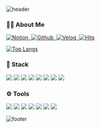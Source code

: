 ![header](https://capsule-render.vercel.app/api?type=waving&color=gradient&customColorList=18&height=300&section=header&text=🍀LEE%20SEUNG%20YEON🍀&fontSize=65)


### **👩‍💻 About Me**
 <a href=""><img alt="Notion" src="https://img.shields.io/badge/Notion-000000?style=flat-square&logo=Notion&logoColor=white"/>&nbsp;
  <a href="https://github.com/dltmddus02"><img alt="Github" src="https://img.shields.io/badge/GitHub-181717?style=flat-square&logo=GitHub&logoColor=white"/>&nbsp;
  <a href=""><img alt="Velog" src="https://img.shields.io/badge/VELOG-000000?style=flat-square&logo=velog&logoColor=white"/>&nbsp;
[![Hits](https://hits.seeyoufarm.com/api/count/incr/badge.svg?url=https%3A%2F%2Fgithub.com%2Fdltmddus02&count_bg=%23000000&title_bg=%239796F0&icon=&icon_color=%23E7E7E7&title=hits&edge_flat=false)](https://hits.seeyoufarm.com)

[![Top Langs](https://github-readme-stats.vercel.app/api/top-langs/?username=dltmddus02&custom_title=SeungYeon's%20github&bg_color=60,9796f0,fbc7d4&title_color=f7f5f5&hide_border=true&layout=compact)](https://github.com/anuraghazra/github-readme-stats)



### **🔧 Stack**

![](https://img.shields.io/badge/HTML-F1007E?style=for-the-badge&logo=html5&logoColor=white)
![](https://img.shields.io/badge/CSS-239120?&style=for-the-badge&logo=css3&logoColor=white)
![](https://img.shields.io/badge/JavaScript-F7DF1E?style=for-the-badge&logo=JavaScript&logoColor=white)
![](https://img.shields.io/badge/Python-3776AB?style=for-the-badge&logo=python&logoColor=white)
![](https://img.shields.io/badge/C-00599C?style=for-the-badge&logo=c&logoColor=white)
![](https://img.shields.io/badge/Java-ED8B00?style=for-the-badge&logo=openjdk&logoColor=white)
![](https://img.shields.io/badge/Django-092E20?style=for-the-badge&logo=django&logoColor=white)
![](https://img.shields.io/badge/Spring-6DB33F?style=for-the-badge&logo=spring&logoColor=white)

### **⚙ Tools**

![](https://img.shields.io/badge/IntelliJ_IDEA-000000.svg?style=for-the-badge&logo=intellij-idea&logoColor=white)
![](https://img.shields.io/badge/Eclipse-2C2255?style=for-the-badge&logo=eclipse&logoColor=white)
![](https://img.shields.io/badge/VIM-%2311AB00.svg?&style=for-the-badge&logo=vim&logoColor=white)
![](https://img.shields.io/badge/Visual_Studio-5C2D91?style=for-the-badge&logo=visual%20studio&logoColor=white)
![](https://img.shields.io/badge/Visual_Studio_Code-0078D4?style=for-the-badge&logo=visual%20studio%20code&logoColor=white)
![](https://img.shields.io/badge/Discord-7289DA?style=for-the-badge&logo=discord&logoColor=white)
![](https://img.shields.io/badge/Slack-4A154B?style=for-the-badge&logo=slack&logoColor=white)
![]()

![footer](https://capsule-render.vercel.app/api?type=waving&color=gradient&customColorList=18&height=150&section=footer&fontSize=50) 
